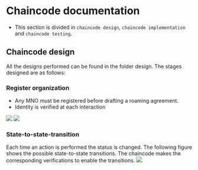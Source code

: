 # Chaincode documentation
- This section is divided in `chaincode design`, `chaincode implementation` and `chaincode testing`.

## Chaincode design
All the designs performed can be found in the folder design. The stages designed are as follows:

### Register organization
- Any MNO must be registered before drafting a roaming agreement.
- Identity is verified at each interaction
<img src="https://github.com/sfl0r3nz05/NLP-DLT/blob/main/images/registerOrg1.png">       
<img src="https://github.com/sfl0r3nz05/NLP-DLT/blob/main/images/registerOrg2.png">

### State-to-state-transition
Each time an action is performed the status is changed. The following figure shows the possible state-to-state transitions. The chaincode makes the corresponding verifications to enable the transitions.
<img src="https://github.com/sfl0r3nz05/NLP-DLT/blob/main/images/states_diagram.png">